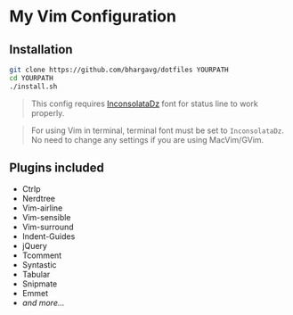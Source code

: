 My Vim Configuration
===================

Installation
------------
```bash
git clone https://github.com/bhargavg/dotfiles YOURPATH
cd YOURPATH
./install.sh
```

> This config requires [InconsolataDz](https://github.com/powerline/fonts) font for status line to work properly. 

> For using Vim in terminal, terminal font must be set to `InconsolataDz`. No need to change any settings if you are using MacVim/GVim.


Plugins included
----------------
  * Ctrlp
  * Nerdtree
  * Vim-airline
  * Vim-sensible
  * Vim-surround
  * Indent-Guides
  * jQuery
  * Tcomment
  * Syntastic
  * Tabular
  * Snipmate
  * Emmet
  * _and more..._
